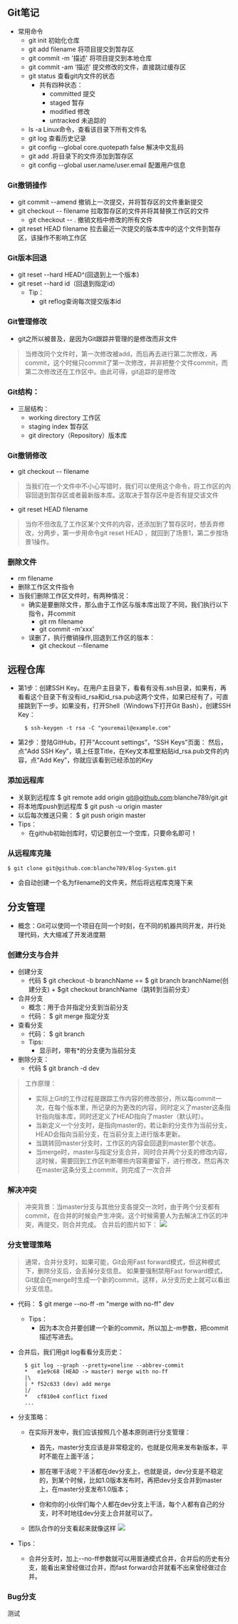 ## Git笔记
- 常用命令
	- git init 初始化仓库
	- git add filename 将项目提交到暂存区
	- git commit -m '描述'  将项目提交到本地仓库
	- git commit -am ‘描述’ 提交修改的文件，直接跳过缓存区
	- git status 查看git内文件的状态
		- 共有四种状态：
			- committed 提交
			- staged 暂存
			- modified 修改
			- untracked 未追踪的
	- ls -a  Linux命令，查看该目录下所有文件名
	- git log 查看历史记录
	- git config --global core.quotepath false 解决中文乱码
	- git add .将目录下的文件添加到暂存区
	- git config --global user.name/user.email  配置用户信息 

### Git撤销操作
- git commit --amend 撤销上一次提交，并将暂存区的文件重新提交
- git checkout -- filename  拉取暂存区的文件并将其替换工作区的文件
	- git checkout -- .  撤销文档中修改的所有文件
- git reset HEAD filename  拉去最近一次提交的版本库中的这个文件到暂存区，该操作不影响工作区

### Git版本回退
- git reset --hard HEAD^(回退到上一个版本)
- git reset --hard id（回退到指定id）
	- Tip：
		- git reflog查询每次提交版本id

### Git管理修改
- git之所以被普及，是因为Git跟踪并管理的是修改而非文件
> 当修改同个文件时，第一次修改被add，而后再去进行第二次修改，再commit，这个时候只commit了第一次修改，并非把整个文件commit，而第二次修改还在工作区中。由此可得，git追踪的是修改

### Git结构：
- 三层结构：
	- working directory 工作区
	- staging index 暂存区
	- git directory（Repository）版本库

### Git撤销修改
- git checkout -- filename
> 当我们在一个文件中不小心写错时，我们可以使用这个命令，将工作区的内容回退到暂存区或者最新版本库。这取决于暂存区中是否有提交该文件
- git reset HEAD filename
>  当你不但改乱了工作区某个文件的内容，还添加到了暂存区时，想丢弃修改，分两步，第一步用命令git reset HEAD <file>，就回到了场景1，第二步按场景1操作。

### 删除文件
- rm filename
 -  删除工作区文件指令
 - 当我们删除工作区文件时，有两种情况：
	 - 确实是要删除文件，那么由于工作区与版本库出现了不同，我们执行以下指令，并commit
		 - git rm filename 
		 - git commit -m'xxx'	
	 - 误删了，执行撤销操作,回退到工作区的版本：
		 - git checkout --filename	


## 远程仓库
- 第1步：创建SSH Key。在用户主目录下，看看有没有.ssh目录，如果有，再看看这个目录下有没有id_rsa和id_rsa.pub这两个文件，如果已经有了，可直接跳到下一步。如果没有，打开Shell（Windows下打开Git Bash），创建SSH Key：
	
		$ ssh-keygen -t rsa -C "youremail@example.com"
- 第2步：登陆GitHub，打开“Account settings”，“SSH Keys”页面：
然后，点“Add SSH Key”，填上任意Title，在Key文本框里粘贴id_rsa.pub文件的内容，点“Add Key”，你就应该看到已经添加的Key

### 添加远程库
- 关联到远程库
		 $  git remote add origin git@github.com:blanche789/git.git
- 将本地库push到远程库
		 $ git push -u origin master
- 以后每次推送只需：
		 $ git push origin master
- Tips：
	- 在github初始创库时，切记要创立一个空库，只要命名即可！

### 从远程库克隆
	$ git clone git@github.com:blanche789/Blog-System.git
- 会自动创建一个名为filename的文件夹，然后将远程库克隆下来

## 分支管理
- 概念：Git可以使同一个项目在同一个时刻，在不同的机器共同开发，并行处理代码，大大缩减了开发进度期


### 创建分支与合并
- 创建分支
	- 代码
			$ git checkout -b branchName 
			==
			$ git branch branchName(创建分支) + $git checkout branchName（跳转到当前分支）
- 合并分支
	- 概念：用于合并指定分支到当前分支
	- 代码：
		 	$ git merge 指定分支
- 查看分支
	- 代码：
		 	$ git branch
	- Tips:
		- 显示时，带有*的分支便为当前分支
- 删除分支：
	- 代码
			$ git branch -d dev

> 工作原理：
>  - 实际上Git的工作过程是跟踪工作内容的修改部分，所以每commit一次，在每个版本里，所记录的为更改的内容，同时定义了master这条指针指向版本库，同时还定义了HEAD指向了master（默认时）。
>  - 当新定义一个分支时，是指向master的，若让新的分支作为当前分支，HEAD会指向当前分支，在当前分支上进行版本更新。
>  - 当跳转回master分支时，工作区的内容会回退到master那个状态。
>  - 当merge时，master与指定分支合并，同时合并两个分支的修改内容，这时候，需要回到工作区判断哪些内容需要留下，进行修改，然后再次在master这条分支上commit，则完成了一次合并

### 解决冲突
> 冲突背景：当master分支与其他分支各提交一次时，由于两个分支都有commit，在合并的时候会产生冲突。这个时候需要人为去解决工作区的冲突，再提交，则合并完成。 
> 合并后的图片如下：
![](https://i.imgur.com/nhpVp3N.png)

### 分支管理策略
> 通常，合并分支时，如果可能，Git会用Fast forward模式，但这种模式下，删除分支后，会丢掉分支信息。
如果要强制禁用Fast forward模式，Git就会在merge时生成一个新的commit，这样，从分支历史上就可以看出分支信息。

- 代码：
		$ git merge --no-ff -m "merge with no-ff" dev
	- Tips：
		- 因为本次合并要创建一个新的commit，所以加上-m参数，把commit描述写进去。

- 合并后，我们用git log看看分支历史：

		$ git log --graph --pretty=oneline --abbrev-commit
		*   e1e9c68 (HEAD -> master) merge with no-ff
		|\  
		| * f52c633 (dev) add merge
		|/  
		*   cf810e4 conflict fixed
		...
- 分支策略：
	- 在实际开发中，我们应该按照几个基本原则进行分支管理：
	
		- 首先，master分支应该是非常稳定的，也就是仅用来发布新版本，平时不能在上面干活；
	
		- 那在哪干活呢？干活都在dev分支上，也就是说，dev分支是不稳定的，到某个时候，比如1.0版本发布时，再把dev分支合并到master上，在master分支发布1.0版本；
	
		- 你和你的小伙伴们每个人都在dev分支上干活，每个人都有自己的分支，时不时地往dev分支上合并就可以了。
	- 团队合作的分支看起来就像这样
	![](https://i.imgur.com/sAaSmiP.png)

- Tips：
	- 合并分支时，加上--no-ff参数就可以用普通模式合并，合并后的历史有分支，能看出来曾经做过合并，而fast forward合并就看不出来曾经做过合并。

### Bug分支
测试